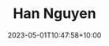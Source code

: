 ---
title: "Han Nguyen"
date: 2023-05-01T10:47:58+10:00
image: "assets/img/team/team-VinUni-5-han-nguyen-circ.png"
jobtitle: "VinUni RA"
collaboration: student
linkedinurl: "https://www.linkedin.com/"
url: "https://www.khoadoan.me/team"
areas: Farming & AI/Biz
promoted: true
faculty: false
research_assistant: false
urop_assistant: true
phd_student: false
weight: 505
current: true
---